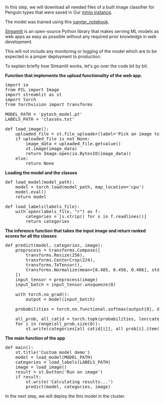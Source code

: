 In this step, we will download all needed files of a built image classifier for Penguin types that were saved in Our [minio instance](https://console.share.pads.fim.uni-passau.de).

The model was trained using this [jupyter_notebook](https://github.com/asyaf/fun_mini_projects/blob/master/penguin_classification/transfer_learning_penguin.ipynb). 

[Streamlit](https://streamlit.io/) is an open-source Python library that makes serving ML models as web apps as easy as possible without any required prior knowledge in web development.

This will not include any monitoring or logging of the model which are to be expected in a proper deployment to production.

To explain briefly how Streamlit works, let's go over the code bit by bit.

**Function that implements the upload functionality of the web app.**

<pre>
import io
from PIL import Image
import streamlit as st
import torch
from torchvision import transforms

MODEL_PATH = 'pytoch_model.pt'
LABELS_PATH = 'classes.txt'

def load_image():
    uploaded_file = st.file_uploader(label='Pick an image to test')
    if uploaded_file is not None:
        image_data = uploaded_file.getvalue()
        st.image(image_data)
        return Image.open(io.BytesIO(image_data))
    else:
        return None
</pre>

**Loading the model and the classes**

<pre>
def load_model(model_path):
    model = torch.load(model_path, map_location='cpu')
    model.eval()
    return model

def load_labels(labels_file):
    with open(labels_file, "r") as f:
        categories = [s.strip() for s in f.readlines()]
        return categories
</pre>

**The inference function that takes the input image and return ranked scores for all the classes**

<pre>
def predict(model, categories, image):
    preprocess = transforms.Compose([
        transforms.Resize(256),
        transforms.CenterCrop(224),
        transforms.ToTensor(),
        transforms.Normalize(mean=[0.485, 0.456, 0.406], std=[0.229, 0.224, 0.225]),
    ])
    input_tensor = preprocess(image)
    input_batch = input_tensor.unsqueeze(0)

    with torch.no_grad():
        output = model(input_batch)

    probabilities = torch.nn.functional.softmax(output[0], dim=0)

    all_prob, all_catid = torch.topk(probabilities, len(categories))
    for i in range(all_prob.size(0)):
        st.write(categories[all_catid[i]], all_prob[i].item())
</pre>

**The main function of the app**

<pre>
def main():
    st.title('Custom model demo')
    model = load_model(MODEL_PATH)
    categories = load_labels(LABELS_PATH)
    image = load_image()
    result = st.button('Run on image')
    if result:
        st.write('Calculating results...')
        predict(model, categories, image)
</pre>

In the next step, we will deploy the this model in the cluster.